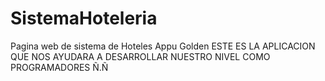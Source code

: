 SistemaHoteleria
================

Pagina web de sistema de Hoteles Appu Golden
ESTE ES LA APLICACION QUE NOS AYUDARA A DESARROLLAR NUESTRO NIVEL COMO PROGRAMADORES Ñ.Ñ
